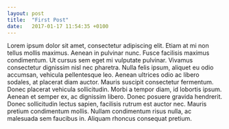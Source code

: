 ```yaml
---
layout: post
title:  "First Post"
date:   2017-01-17 11:54:35 +0100
---
```

Lorem ipsum dolor sit amet, consectetur adipiscing elit. Etiam at mi non tellus mollis maximus. Aenean in pulvinar nunc. Fusce facilisis maximus condimentum. Ut cursus sem eget mi vulputate pulvinar. Vivamus consectetur dignissim nisl nec pharetra. Nulla felis ipsum, aliquet eu odio accumsan, vehicula pellentesque leo. Aenean ultrices odio ac libero sodales, at placerat diam auctor. Mauris suscipit consectetur fermentum. Donec placerat vehicula sollicitudin. Morbi a tempor diam, id lobortis ipsum. Aenean et semper ex, ac dignissim libero. Donec posuere gravida hendrerit. Donec sollicitudin lectus sapien, facilisis rutrum est auctor nec. Mauris pretium condimentum mollis. Nullam condimentum risus nulla, ac malesuada sem faucibus in. Aliquam rhoncus consequat pretium.